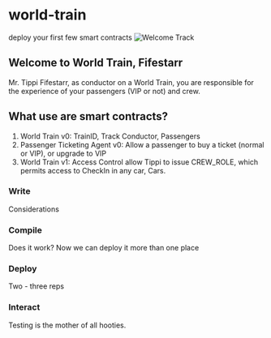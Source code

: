 # world-train
deploy your first few smart contracts
![Welcome Track](https://github.com/user-attachments/assets/69edb61d-db66-44f1-9f36-143ed97851c7)

## Welcome to World Train, Fifestarr
Mr. Tippi Fifestarr, as conductor on a World Train, you are responsible for the experience of your passengers (VIP or not) and crew.

## What use are smart contracts?

1. World Train v0: TrainID, Track Conductor, Passengers
2. Passenger Ticketing Agent v0: Allow a passenger to buy a ticket (normal or VIP), or upgrade to VIP
3. World Train v1: Access Control allow Tippi to issue CREW_ROLE, which permits access to CheckIn in any car, Cars.

### Write

Considerations

### Compile

Does it work? Now we can deploy it more than one place

### Deploy

Two - three reps

### Interact

Testing is the mother of all hooties.


